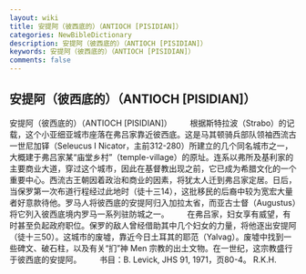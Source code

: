 ```yaml
---
layout: wiki
title: 安提阿（彼西底的）（ANTIOCH [PISIDIAN]）
categories: NewBibleDictionary
description: 安提阿（彼西底的）（ANTIOCH [PISIDIAN]）
keywords: 安提阿（彼西底的）（ANTIOCH [PISIDIAN]）
comments: false
---
```


## 安提阿（彼西底的）（ANTIOCH [PISIDIAN]）



安提阿（彼西底的）（ANTIOCH [PISIDIAN]）
　　根据斯特拉波（Strabo）的记载，这个小亚细亚城市座落在弗吕家靠近彼西底。这是马其顿骑兵部队领袖西流古一世尼加铎（Seleucus I Nicator，主前312-280）所建立的几个同名城市之一，大概建于弗吕家某“庙堂乡村”（temple-village）的原址。连系以弗所及基利家的主要商业大道，穿过这个城市，因此在基督教出现之前，它已成为希腊文化的一个重要中心。西流古王朝因着政治和商业的因素，将犹太人迁到弗吕家定居。日后，当保罗第一次布道行程经过此地时（徒十三14），这批移民的后裔中较为宽宏大量者好意款待他。罗马人将彼西底的安提阿归入加拉太省，而亚古士督（Augustus）将它列入彼西底境内罗马一系列驻防城之一。
　　在弗吕家，妇女享有威望，有时甚至负起政府职位。保罗的敌人曾经借助其中几个妇女的力量，将他逐出安提阿（徒十三50）。这城市的废墟，靠近今日土耳其的耶范（Yalvag）。废墟中找到一些碑文、破石柱，以及有关“扪”神 Men 宗教的出土文物。在一世纪，这宗教盛行于彼西底的安提阿。
　　书目：B. Levick, JHS 91, 1971，页80-4。
R.K.H.



